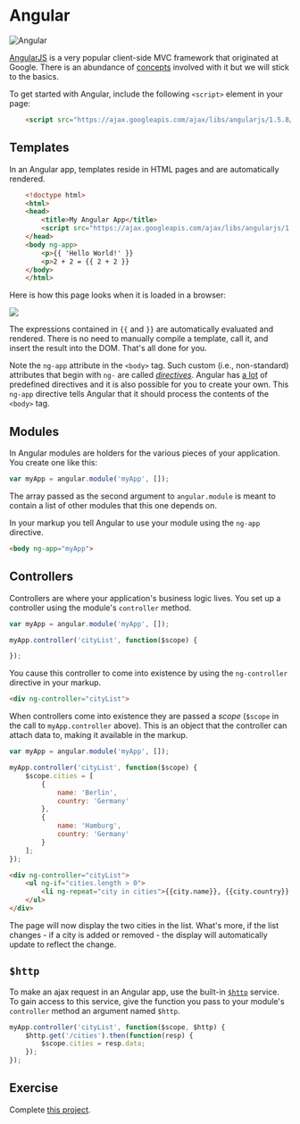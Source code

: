 # Angular

![Angular](https://angularjs.org/img/AngularJS-large.png)

<a href="https://angularjs.org/">AngularJS</a> is a very popular client-side MVC framework that originated at Google. There is an abundance of <a href="https://docs.angularjs.org/guide/concepts">concepts</a> involved with it but we will stick to the basics.

To get started with Angular, include the following `<script>` element in your page:

```html
    <script src="https://ajax.googleapis.com/ajax/libs/angularjs/1.5.8/angular.min.js"></script>
```

## Templates

In an Angular app, templates reside in HTML pages and are automatically rendered.

```html
    <!doctype html>
    <html>
    <head>
        <title>My Angular App</title>
        <script src="https://ajax.googleapis.com/ajax/libs/angularjs/1.5.8/angular.min.js"></script>
    </head>
    <body ng-app>
        <p>{{ 'Hello World!' }}
        <p>2 + 2 = {{ 2 + 2 }}
    </body>
    </html>
```

Here is how this page looks when it is loaded in a browser:

<img src="example.png">

The expressions contained in `{{` and `}}` are automatically evaluated and rendered. There is no need to manually compile a template, call it, and insert the result into the DOM. That's all done for you.

Note the `ng-app` attribute in the `<body>` tag. Such custom (i.e., non-standard) attributes that begin with `ng-` are called <a href="https://docs.angularjs.org/guide/directive">_directives_</a>. Angular has <a href="https://docs.angularjs.org/api/ng/directive">a lot</a> of predefined directives and it is also possible for you to create your own. This `ng-app` directive tells Angular that it should process the contents of the `<body>` tag.

## Modules

In Angular modules are holders for the various pieces of your application. You create one like this:

```js
var myApp = angular.module('myApp', []);
```

The array passed as the second argument to `angular.module` is meant to contain a list of other modules that this one depends on.

In your markup you tell Angular to use your module using the `ng-app` directive.

```html
<body ng-app="myApp">
```

## Controllers

Controllers are where your application's business logic lives. You set up a controller using the module's `controller` method.

```js
var myApp = angular.module('myApp', []);

myApp.controller('cityList', function($scope) {

});
```

You cause this controller to come into existence by using the `ng-controller` directive in your markup.

```html
<div ng-controller="cityList">
```

When controllers come into existence they are passed a _scope_ (`$scope` in the call to `myApp.controller` above). This is an object that the controller can attach data to, making it available in the markup.

```js
var myApp = angular.module('myApp', []);

myApp.controller('cityList', function($scope) {
    $scope.cities = [
        {
            name: 'Berlin',
            country: 'Germany'
        },
        {
            name: 'Hamburg',
            country: 'Germany'
        }
    ];
});
```

```html
<div ng-controller="cityList">
    <ul ng-if="cities.length > 0">
        <li ng-repeat="city in cities">{{city.name}}, {{city.country}}
    </ul>
</div>
```

The page will now display the two cities in the list. What's more, if the list changes - if a city is added or removed - the display will automatically update to reflect the change.


## `$http`

To make an ajax request in an Angular app, use the built-in <a href="https://docs.angularjs.org/tutorial/step_07">`$http`</a> service. To gain access to this service, give the function you pass to your module's `controller` method an argument named `$http`.

```js
myApp.controller('cityList', function($scope, $http) {
    $http.get('/cities').then(function(resp) {
        $scope.cities = resp.data;
    });
});
```

## Exercise

Complete <a href="../wk10_image_board_admin">this project</a>.
